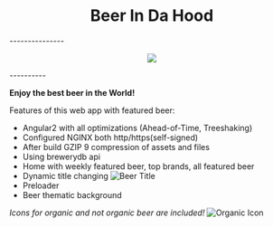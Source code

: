 <h1 align="center">Beer In Da Hood</h1>
---------------
<p align="center">
<img src="http://static.wixstatic.com/media/eb7169_46566724ee594d89bcc6e0915d5a267b~mv2.jpg_256" />
</p>
----------


**Enjoy the best beer in the World!**

Features of this web app with featured beer:
- Angular2 with all optimizations (Ahead-of-Time, Treeshaking)
- Configured NGINX both http/https(self-signed)
- After build GZIP 9 compression of assets and files
- Using brewerydb api
- Home with weekly featured beer, top brands, all featured beer
- Dynamic title changing ![Beer Title](http://puu.sh/tFLm1/9f8b67b669.png)
- Preloader
- Beer thematic background

*Icons for organic and not organic beer are included!* ![Organic Icon](http://puu.sh/tFLva/3d669b9d08.png)
